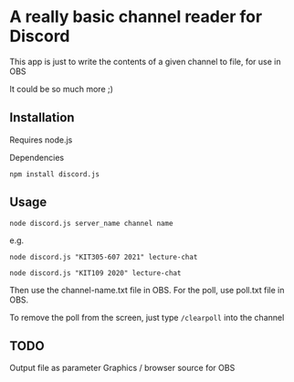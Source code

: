 # A really basic channel reader for Discord
This app is just to write the contents of a given channel to file, for use in OBS

It could be so much more ;)

## Installation
Requires node.js

Dependencies

`npm install discord.js`

## Usage
`node discord.js server_name channel name`

e.g.

`node discord.js "KIT305-607 2021" lecture-chat`

`node discord.js "KIT109 2020" lecture-chat`

Then use the channel-name.txt file in OBS.
For the poll, use poll.txt file in OBS.

To remove the poll from the screen, just type `/clearpoll` into the channel

## TODO
Output file as parameter
Graphics / browser source for OBS